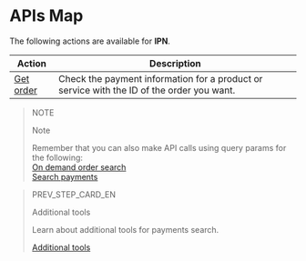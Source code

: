 # APIs Map

The following actions are available for **IPN**.

|Action|Description|
|---|---|
|[Get order](https://www.mercadopago[FAKER][URL][DOMAIN]/developers/en/reference/merchant_orders/_merchant_orders_id/get)|Check the payment information for a product or service with the ID of the order you want.|


> NOTE
>
> Note
>
> Remember that you can also make API calls using query params for the following:
> <br>
> [On demand order search](https://www.mercadopago[FAKER][URL][DOMAIN]/developers/en/guides/notifications/ipn/troubleshooting)
> <br>
> [Search payments](https://www.mercadopago[FAKER][URL][DOMAIN]/developers/en/guides/notifications/ipn/additional-tools)

> PREV_STEP_CARD_EN
>
> Additional tools
>
> Learn about additional tools for payments search.
>
> [Additional tools](https://www.mercadopago[FAKER][URL][DOMAIN]/developers/en/guides/notifications/ipn/additional-tools)
